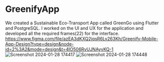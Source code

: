 # GreenifyApp

We created a Sustainable Eco-Transport App called GreenGo using Flutter and PostgreSQL. I worked on the UI and UX for the application and developed all the required frames(22) for the interface.
https://www.figma.com/file/azEA3dKXQ2jqsR6Ly263Kh/Greenify-Mobile-App-Design?type=design&node-id=2%3A2&mode=design&t=4IO506RvUJNAyvKQ-1
![Screenshot 2024-01-28 174417](https://github.com/AyushiR0y/GreenGoApp/assets/132144705/a88de985-091e-4d0e-913b-d5aa97025c42)
![Screenshot 2024-01-28 174448](https://github.com/AyushiR0y/GreenGoApp/assets/132144705/01970e8e-2644-4055-8b7d-90b030c27efe)

